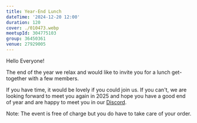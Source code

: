 ```yaml
---
title: Year-End Lunch
dateTime: '2024-12-20 12:00'
duration: 120
cover: ./010473.webp
meetupId: 304775103
group: 36450361
venue: 27929005
---
```


Hello Everyone!

The end of the year we relax and would like to invite you for a lunch get-together with a few members.

If you have time, it would be lovely if you could join us. If you can't, we are looking forward to meet you again in 2025 and hope you have a good end of year and are happy to meet you in our [Discord](https://owddm.com/discord).

Note: The event is free of charge but you do have to take care of your order.
